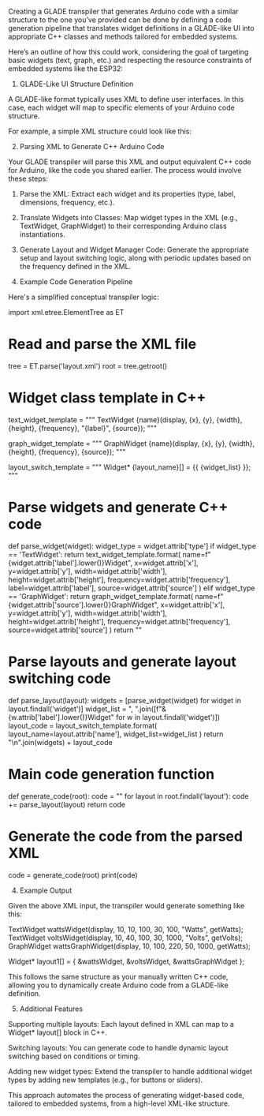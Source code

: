 Creating a GLADE transpiler that generates Arduino code with a similar structure to the one you’ve provided can be done by defining a code generation pipeline that translates widget definitions in a GLADE-like UI into appropriate C++ classes and methods tailored for embedded systems.

Here’s an outline of how this could work, considering the goal of targeting basic widgets (text, graph, etc.) and respecting the resource constraints of embedded systems like the ESP32:

1. GLADE-Like UI Structure Definition

A GLADE-like format typically uses XML to define user interfaces. In this case, each widget will map to specific elements of your Arduino code structure.

For example, a simple XML structure could look like this:

<layout name="layout1">
    <widget type="TextWidget" label="Watts" x="10" y="10" width="100" height="30" frequency="100" source="getWatts"/>
    <widget type="TextWidget" label="Volts" x="10" y="40" width="100" height="30" frequency="1000" source="getVolts"/>
    <widget type="GraphWidget" x="10" y="100" width="220" height="50" frequency="1000" source="getWatts"/>
</layout>

2. Parsing XML to Generate C++ Arduino Code

Your GLADE transpiler will parse this XML and output equivalent C++ code for Arduino, like the code you shared earlier. The process would involve these steps:

1. Parse the XML: Extract each widget and its properties (type, label, dimensions, frequency, etc.).


2. Translate Widgets into Classes: Map widget types in the XML (e.g., TextWidget, GraphWidget) to their corresponding Arduino class instantiations.


3. Generate Layout and Widget Manager Code: Generate the appropriate setup and layout switching logic, along with periodic updates based on the frequency defined in the XML.



3. Example Code Generation Pipeline

Here's a simplified conceptual transpiler logic:

import xml.etree.ElementTree as ET

# Read and parse the XML file
tree = ET.parse('layout.xml')
root = tree.getroot()

# Widget class template in C++
text_widget_template = """
TextWidget {name}(display, {x}, {y}, {width}, {height}, {frequency}, "{label}", {source});
"""

graph_widget_template = """
GraphWidget {name}(display, {x}, {y}, {width}, {height}, {frequency}, {source});
"""

layout_switch_template = """
Widget* {layout_name}[] = {{ {widget_list} }};
"""

# Parse widgets and generate C++ code
def parse_widget(widget):
    widget_type = widget.attrib['type']
    if widget_type == 'TextWidget':
        return text_widget_template.format(
            name=f"{widget.attrib['label'].lower()}Widget",
            x=widget.attrib['x'],
            y=widget.attrib['y'],
            width=widget.attrib['width'],
            height=widget.attrib['height'],
            frequency=widget.attrib['frequency'],
            label=widget.attrib['label'],
            source=widget.attrib['source']
        )
    elif widget_type == 'GraphWidget':
        return graph_widget_template.format(
            name=f"{widget.attrib['source'].lower()}GraphWidget",
            x=widget.attrib['x'],
            y=widget.attrib['y'],
            width=widget.attrib['width'],
            height=widget.attrib['height'],
            frequency=widget.attrib['frequency'],
            source=widget.attrib['source']
        )
    return ""

# Parse layouts and generate layout switching code
def parse_layout(layout):
    widgets = [parse_widget(widget) for widget in layout.findall('widget')]
    widget_list = ", ".join([f"&{w.attrib['label'].lower()}Widget" for w in layout.findall('widget')])
    layout_code = layout_switch_template.format(
        layout_name=layout.attrib['name'],
        widget_list=widget_list
    )
    return "\n".join(widgets) + layout_code

# Main code generation function
def generate_code(root):
    code = ""
    for layout in root.findall('layout'):
        code += parse_layout(layout)
    return code

# Generate the code from the parsed XML
code = generate_code(root)
print(code)

4. Example Output

Given the above XML input, the transpiler would generate something like this:

TextWidget wattsWidget(display, 10, 10, 100, 30, 100, "Watts", getWatts);
TextWidget voltsWidget(display, 10, 40, 100, 30, 1000, "Volts", getVolts);
GraphWidget wattsGraphWidget(display, 10, 100, 220, 50, 1000, getWatts);

Widget* layout1[] = { &wattsWidget, &voltsWidget, &wattsGraphWidget };

This follows the same structure as your manually written C++ code, allowing you to dynamically create Arduino code from a GLADE-like definition.

5. Additional Features

Supporting multiple layouts: Each layout defined in XML can map to a Widget* layout[] block in C++.

Switching layouts: You can generate code to handle dynamic layout switching based on conditions or timing.

Adding new widget types: Extend the transpiler to handle additional widget types by adding new templates (e.g., for buttons or sliders).


This approach automates the process of generating widget-based code, tailored to embedded systems, from a high-level XML-like structure.

